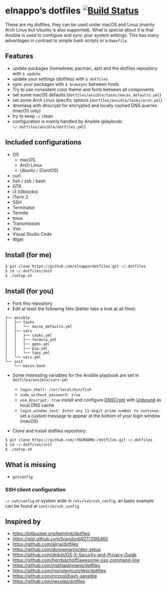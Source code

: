 # elnappo’s dotfiles [![Build Status](https://travis-ci.org/elnappo/dotfiles.svg?branch=master)](https://travis-ci.org/elnappo/dotfiles)

These are my dotfiles, they can be used under macOS and Linux (mainly Arch Linux but Ubuntu is also supported). What is special about it is that Ansible is used to configure and sync your system settings. This has many advantages in contrast to simple bash scripts or a `Makefile`.

## Features

* update packages (homebrew, pacman, apt) and the dotfiles repository with `$ update`
* update your settings (dotfiles) with `$ dotfiles`
* sync your packages with `$ brewsync` between hosts
* Try to use consistent color theme and fonts between all components
* set some macOS defaults (`dotfiles/ansible/tasks/macos_defaults.yml`)
* set some Arch Linux specific options (`dotfiles/ansible/tasks/arch.yml`)
* dnsmasq with dnscrypt for encrypted and locally cached DNS queries (macOS only)
* try to keep `~/` clean
* configuration is mainly handled by Ansible (playbook: `~/.dotfiles/ansible/dotfiles.yml`)

## Included configurations

* OS
  * macOS
  * Arch Linux
  * Ubuntu / (CentOS)
* curl
* fish / zsh / bash
* GTK
* i3 (i3blocks)
* iTerm 2
* SSH
* Terminator
* Termite
* tmux
* Transmission
* Vim
* Visual Studio Code
* Wget

## Install (for me)

```bash
$ git clone https://github.com/elnappo/dotfiles.git ~/.dotfiles
$ cd ~/.dotfiles/init
$ ./setup.sh
```

## Install (for you)

* Fork this repository
* Edit at least the following files (better take a look at all files):

```
├── ansible
│   ├── tasks
│   │   └── macos_defaults.yml
│   ├── vars
│   │   ├── casks.yml
│   │   ├── formula.yml
│   │   ├── gems.yml
│   │   ├── pip.yml
│   │   └── taps.yml
│   └── vars.yml
└── init
    └── macos.bash
```

* Some interesting variables for the Ansible playbook are set in `dotfiles/ansible/vars.yml`

  * `login_shell: /usr/local/bin/fish`
  * `sudo_without_password: true`
  * `use_dnscrypt: true` install and configure [DNSCrypt](https://dnscrypt.org/) with [Unbound](https://unbound.net/) as local DNS cache
  * `login_window_text: Enter any 11-digit prime number to continue.` set a custom message to appear at the bottom of your login window (macOS)

* Clone and install dotfiles repository:

```bash
$ git clone https://github.com/<YOURNAME>/dotfiles.git ~/.dotfiles
$ cd ~/.dotfiles/init
$ ./setup.sh
```

## What is missing

* `gitconfig`

### SSH client configuration

`~/.ssh/config` or system wide in `/etc/ssh/ssh_config`, an basic example can be found at `contrib/ssh_config`.

## Inspired by

* https://bitbucket.org/keimlink/dotfiles
* https://gist.github.com/brandonb927/3195465
* https://github.com/alrra/dotfiles
* https://github.com/donnemartin/dev-setup
* https://github.com/drduh/OS-X-Security-and-Privacy-Guide
* https://github.com/herrbischoff/awesome-osx-command-line
* https://github.com/mathiasbynens/dotfiles
* https://github.com/monstermunchkin/dotfiles
* https://github.com/mrzool/bash-sensible
* https://github.com/necolas/dotfiles
